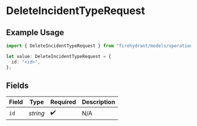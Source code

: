 # DeleteIncidentTypeRequest

## Example Usage

```typescript
import { DeleteIncidentTypeRequest } from "firehydrant/models/operations";

let value: DeleteIncidentTypeRequest = {
  id: "<id>",
};
```

## Fields

| Field              | Type               | Required           | Description        |
| ------------------ | ------------------ | ------------------ | ------------------ |
| `id`               | *string*           | :heavy_check_mark: | N/A                |